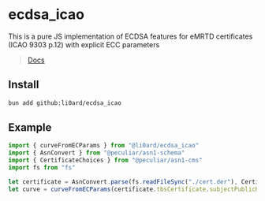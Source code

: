 # ecdsa_icao

This is a pure JS implementation of ECDSA features for eMRTD certificates (ICAO 9303 p.12) with explicit ECC parameters 

> [Docs](https://li0ard.github.io/ecdsa_icao)

## Install

```bash
bun add github:li0ard/ecdsa_icao
```

## Example

```ts
import { curveFromECParams } from "@li0ard/ecdsa_icao"
import { AsnConvert } from "@peculiar/asn1-schema"
import { CertificateChoices } from "@peculiar/asn1-cms"
import fs from "fs"

let certificate = AsnConvert.parse(fs.readFileSync("./cert.der"), CertificateChoices)
let curve = curveFromECParams(certificate.tbsCertificate.subjectPublicKeyInfo.parameters)
```